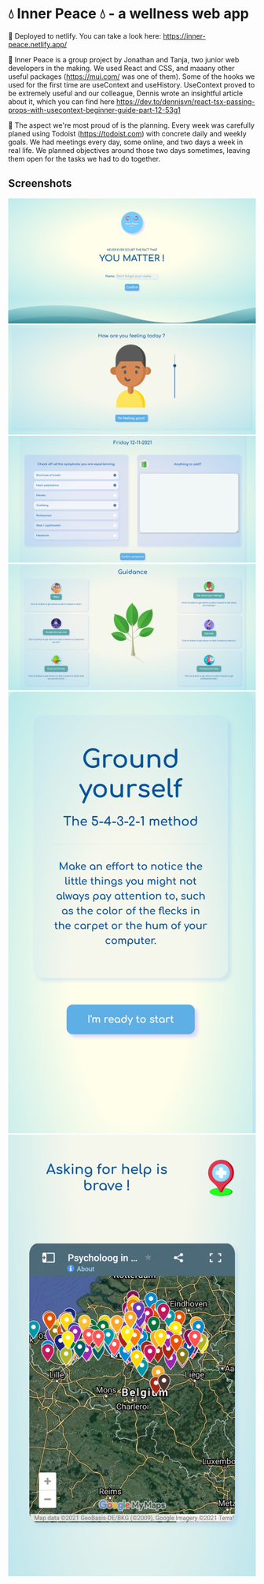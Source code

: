 # :droplet: Inner Peace :droplet: - a wellness web app

:seedling: Deployed to netlify. You can take a look here: https://inner-peace.netlify.app/

:seedling: Inner Peace is a group project by Jonathan and Tanja, two junior web developers in the making. We used React and CSS, and maaany other useful packages (https://mui.com/ was one of them). Some of the hooks we used for the first time are useContext and useHistory. UseContext proved to be extremely useful and our colleague, Dennis wrote an insightful article about it, which you can find here https://dev.to/dennisvn/react-tsx-passing-props-with-usecontext-beginner-guide-part-12-53g1

:seedling: The aspect we're most proud of is the planning. Every week was carefully planed using Todoist (https://todoist.com) with concrete daily and weekly goals. We had meetings every day, some online, and two days a week in real life. We planned objectives around those two days sometimes, leaving them open for the tasks we had to do together.

## Screenshots

![Homepage screenshot](https://raw.githubusercontent.com/Jonathanazerty/inner-peace/main/src/images/readme/screen4.png)
![Page where you select how you're feeling](https://raw.githubusercontent.com/Jonathanazerty/inner-peace/main/src/images/readme/screen2.png)
![Symptom tracker screenshot](https://raw.githubusercontent.com/Jonathanazerty/inner-peace/main/src/images/readme/screen3.png)
![Guidance page screenshot](https://raw.githubusercontent.com/Jonathanazerty/inner-peace/main/src/images/readme/screen1.png)
![Grounding page screenshot](https://raw.githubusercontent.com/Jonathanazerty/inner-peace/main/src/images/readme/screen6.png) ![Map screenshot](https://raw.githubusercontent.com/Jonathanazerty/inner-peace/main/src/images/readme/screen5.png)


